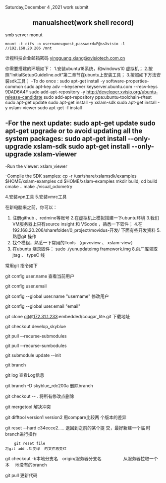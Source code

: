Saturday,December 4 ,2021  work submit 
## <center>manualsheet(work shell record)

smb server monut 
```shell
mount -t cifs -o username=guest,password=P@ssXvisio -l //192.168.20.206 /mnt
```

诠视科技企业邮箱密码
<yingguang.xiang@xvisiotech.com.cn>


你需要搭建的环境如下：
1.安装ubuntu18系统，和windows10 虚拟机；
2.按照“InitialSetupGuideline.odt”第二章节在ubuntu上安装工具；
3.按照如下方法安装sdk工具；
-To do once :
sudo apt-get install -y software-properties-common
sudo apt-key adv --keyserver keyserver.ubuntu.com --recv-keys 9DAD6A4F
sudo add-apt-repository -y http://developer.xvisio.org/ubuntu-release-candidate
sudo add-apt-repository ppa:ubuntu-toolchain-r/test
sudo apt-get update
sudo apt-get install -y xslam-sdk
sudo apt-get install -y xslam-viewer
sudo apt-get -f install

-For the next update:
sudo apt-get update
sudo apt-get upgrade
or to avoid updating all the system packages:
sudo apt-get install --only-upgrade xslam-sdk
sudo apt-get install --only-upgrade xslam-viewer
------------

-Run the viewer:
xslam_viewer

-Compile the SDK samples:
cp -r /usr/share/xslamsdk/examples $HOME/xslam-examples
cd $HOME/xslam-examples
mkdir build; cd build
cmake ..
make
./visual_odometry

4.安装vpn工具
5.安装vmrc工具




在新电脑来之前，你可以：
1. 注册github 、redmine等账号
2.在虚拟机上模拟搭建一下ubuntu环境
3.我们VM服务器上只有source insight 和 VScode ，熟悉一下软件；
4.在192.168.20.206/sharefolder/0_project/movidus-开发/ 下面有些开发资料
5.熟悉git 操作
6. 找个模组，熟悉一下常用的Tools （guvcview  、 xslam-view）
7. 在ubuntu 烧录固件： sudo ./yunupdateimg framework.img
8.向厂库领取 jtag 、 typeC 线


常用git 指令如下

git config user.name 查看当前用户

git config user.email

 

git config --global user.name  "username"   修改用户 

git config --global user.email "email"      

 

git clone git@172.31.1.233:embedded/cougar_lite.git 下载地址

git checkout develop_skyblue

git pull --recurse-submodules

git pull --recurse-sumbodules

git submodule update --init

 

git branch

 

git log 查看Log信息

 

git branch -D skyblue_rdc200a 删除branch

 

git checkout -- . 将所有修改点删除

 

git mergetool 解决冲突

 

git difftool version1 version2 用compare比较两 个版本的差异

 

git reset --hard c34ecce2..... 退回到之前的某个提 交，最好新建一个临 时branch进行操作

 

        git reset file                                                                      将git add .后变绿  的文件再变红      

                                                      

git checkout -b本地分支名　origin/服务器分支名　　　　　从服务器拉取一个本 　地没有的branch


git pull 更新代码